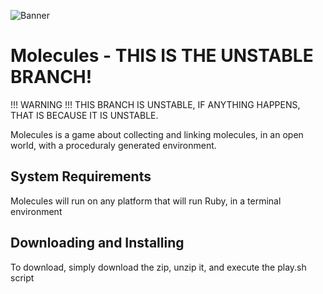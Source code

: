 ![Banner](http://i.imgur.com/V50VFBH.png)
# Molecules - THIS IS THE UNSTABLE BRANCH!

!!! WARNING !!!
THIS BRANCH IS UNSTABLE, IF ANYTHING HAPPENS, THAT IS BECAUSE IT IS UNSTABLE.

Molecules is a game about collecting and linking molecules, in an open world, with a proceduraly generated environment.

## System Requirements
Molecules will run on any platform that will run Ruby, in a terminal environment

## Downloading and Installing
To download, simply download the zip, unzip it, and execute the play.sh script


